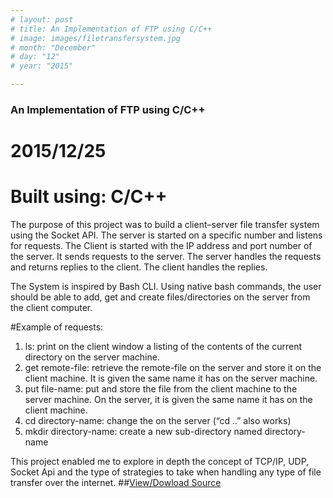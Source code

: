 ```yaml
---
# layout: post
# title: An Implementation of FTP using C/C++
# image: images/filetransfersystem.jpg
# month: "December"
# day: "12"
# year: "2015"

---
```

###  An Implementation of FTP using C/C++
# 2015/12/25
# Built using:&nbsp;C/C++

The purpose of this project was to  build a client–server file transfer system using the Socket API. The server is started on a specific number and listens for requests. The Client is started with the IP address and port number of the server. It sends requests to the server. The server handles the requests and returns replies to the client. The client handles the replies.

The System is inspired by Bash CLI. Using native bash commands, the user should be able to add, get and create files/directories on the server from the client computer.

#Example of requests:
1. ls: print on the client window a listing of the contents of the current directory on the server machine.
2. get remote-file:  retrieve  the  remote-file  on  the  server  and  store  it  on  the client machine. It is given the same name it has on the server machine.
3. put file-name: put and store the file from  the  client  machine  to the  server machine. On the server, it is given the same name it has on the client machine.
4. cd directory-name: change the on the server (“cd ..” also works)
5. mkdir directory-name: create  a  new sub-directory  named directory-name

This project enabled me to explore in depth the concept of TCP/IP, UDP, Socket Api and the type of strategies to take when handling any type of file transfer over the internet.
##[View/Dowload Source](https://github.com/GuelorEmanuel/C-CC-File-Transfer)

